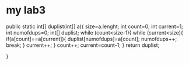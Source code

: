 # my lab3

public static int[] duplist(int[] a){
	size=a.lenght;
    int count=0;
    int current=1;
    int numofdups=0;
    int[] duplist;
    while (count<size-1){
        while (current<size){
            if(a[count]==a[current]){
                duplist[numofdups]=a[count];
                numofdups++;
                break;
            }
            current++;
        }
        count++;
        current=count-1;
    }
    return duplist;

}
